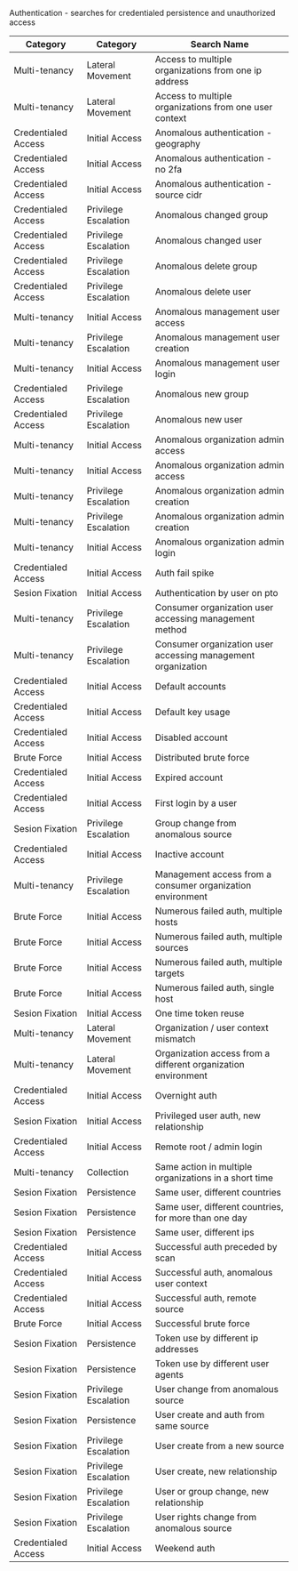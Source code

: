 Authentication - searches for credentialed persistence and unauthorized access

| Category            | Category             | Search Name                                                   |
|---------------------|----------------------|---------------------------------------------------------------|
| Multi-tenancy       | Lateral Movement     | Access to multiple organizations from one ip address          |
| Multi-tenancy       | Lateral Movement     | Access to multiple organizations from one user context        |
| Credentialed Access | Initial Access       | Anomalous authentication - geography                          |
| Credentialed Access | Initial Access       | Anomalous authentication - no 2fa                             |
| Credentialed Access | Initial Access       | Anomalous authentication - source cidr                        |
| Credentialed Access | Privilege Escalation | Anomalous changed group                                       |
| Credentialed Access | Privilege Escalation | Anomalous changed user                                        |
| Credentialed Access | Privilege Escalation | Anomalous delete group                                        |
| Credentialed Access | Privilege Escalation | Anomalous delete user                                         |
| Multi-tenancy       | Initial Access       | Anomalous management user access                              |
| Multi-tenancy       | Privilege Escalation | Anomalous management user creation                            |
| Multi-tenancy       | Initial Access       | Anomalous management user login                               |
| Credentialed Access | Privilege Escalation | Anomalous new group                                           |
| Credentialed Access | Privilege Escalation | Anomalous new user                                            |
| Multi-tenancy       | Initial Access       | Anomalous organization admin access                           |
| Multi-tenancy       | Initial Access       | Anomalous organization admin access                           |
| Multi-tenancy       | Privilege Escalation | Anomalous organization admin creation                         |
| Multi-tenancy       | Privilege Escalation | Anomalous organization admin creation                         |
| Multi-tenancy       | Initial Access       | Anomalous organization admin login                            |
| Credentialed Access | Initial Access       | Auth fail spike                                               |
| Sesion Fixation     | Initial Access       | Authentication by user on pto                                 |
| Multi-tenancy       | Privilege Escalation | Consumer organization user accessing management method        |
| Multi-tenancy       | Privilege Escalation | Consumer organization user accessing management organization  |
| Credentialed Access | Initial Access       | Default accounts                                              |
| Credentialed Access | Initial Access       | Default key usage                                             |
| Credentialed Access | Initial Access       | Disabled account                                              |
| Brute Force         | Initial Access       | Distributed brute force                                       |
| Credentialed Access | Initial Access       | Expired account                                               |
| Credentialed Access | Initial Access       | First login by a user                                         |
| Sesion Fixation     | Privilege Escalation | Group change from anomalous source                            |
| Credentialed Access | Initial Access       | Inactive account                                              |
| Multi-tenancy       | Privilege Escalation | Management access from a consumer organization environment    |
| Brute Force         | Initial Access       | Numerous failed auth, multiple hosts                          |
| Brute Force         | Initial Access       | Numerous failed auth, multiple sources                        |
| Brute Force         | Initial Access       | Numerous failed auth, multiple targets                        |
| Brute Force         | Initial Access       | Numerous failed auth, single host                             |
| Sesion Fixation     | Initial Access       | One time token reuse                                          |
| Multi-tenancy       | Lateral Movement     | Organization / user context mismatch                          |
| Multi-tenancy       | Lateral Movement     | Organization access from a different organization environment |
| Credentialed Access | Initial Access       | Overnight auth                                                |
| Sesion Fixation     | Initial Access       | Privileged user auth, new relationship                        |
| Credentialed Access | Initial Access       | Remote root / admin login                                     |
| Multi-tenancy       | Collection           | Same action in multiple organizations in a short time         |
| Sesion Fixation     | Persistence          | Same user, different countries                                |
| Sesion Fixation     | Persistence          | Same user, different countries, for more than one day         |
| Sesion Fixation     | Persistence          | Same user, different ips                                      |
| Credentialed Access | Initial Access       | Successful auth preceded by scan                              |
| Credentialed Access | Initial Access       | Successful auth, anomalous user context                       |
| Credentialed Access | Initial Access       | Successful auth, remote source                                |
| Brute Force         | Initial Access       | Successful brute force                                        |
| Sesion Fixation     | Persistence          | Token use by different ip addresses                           |
| Sesion Fixation     | Persistence          | Token use by different user agents                            |
| Sesion Fixation     | Privilege Escalation | User change from anomalous source                             |
| Sesion Fixation     | Persistence          | User create and auth from same source                         |
| Sesion Fixation     | Privilege Escalation | User create from a new source                                 |
| Sesion Fixation     | Privilege Escalation | User create, new relationship                                 |
| Sesion Fixation     | Privilege Escalation | User or group change, new relationship                        |
| Sesion Fixation     | Privilege Escalation | User rights change from anomalous source                      |
| Credentialed Access | Initial Access       | Weekend auth                                                  |
